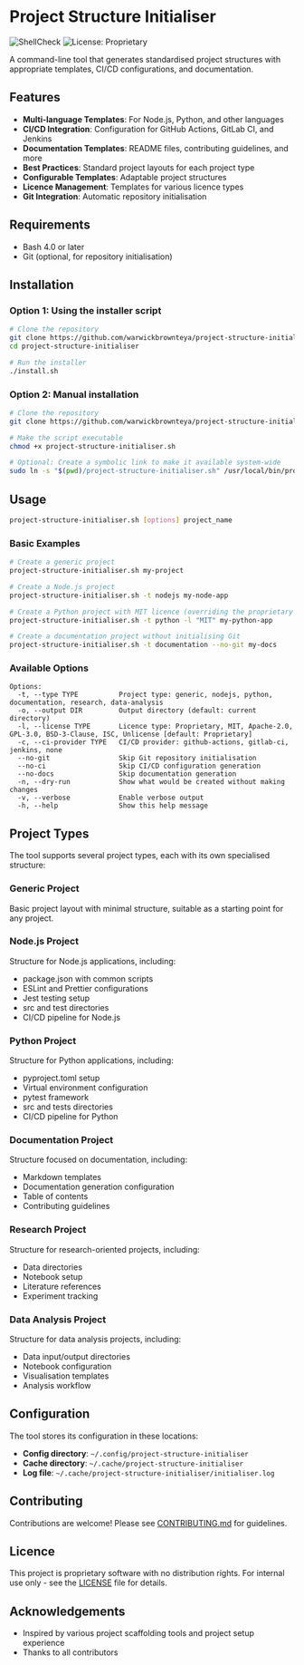 # Project Structure Initialiser

![ShellCheck](https://github.com/warwickbrownteya/project-structure-initialiser/actions/workflows/shellcheck.yml/badge.svg)
![License: Proprietary](https://img.shields.io/badge/License-Proprietary-red.svg)

A command-line tool that generates standardised project structures with appropriate templates, CI/CD configurations, and documentation.

## Features

- **Multi-language Templates**: For Node.js, Python, and other languages
- **CI/CD Integration**: Configuration for GitHub Actions, GitLab CI, and Jenkins
- **Documentation Templates**: README files, contributing guidelines, and more
- **Best Practices**: Standard project layouts for each project type
- **Configurable Templates**: Adaptable project structures
- **Licence Management**: Templates for various licence types
- **Git Integration**: Automatic repository initialisation

## Requirements

- Bash 4.0 or later
- Git (optional, for repository initialisation)

## Installation

### Option 1: Using the installer script

```bash
# Clone the repository
git clone https://github.com/warwickbrownteya/project-structure-initialiser.git
cd project-structure-initialiser

# Run the installer
./install.sh
```

### Option 2: Manual installation

```bash
# Clone the repository
git clone https://github.com/warwickbrownteya/project-structure-initialiser.git

# Make the script executable
chmod +x project-structure-initialiser.sh

# Optional: Create a symbolic link to make it available system-wide
sudo ln -s "$(pwd)/project-structure-initialiser.sh" /usr/local/bin/project-structure-initialiser
```

## Usage

```bash
project-structure-initialiser.sh [options] project_name
```

### Basic Examples

```bash
# Create a generic project
project-structure-initialiser.sh my-project

# Create a Node.js project
project-structure-initialiser.sh -t nodejs my-node-app

# Create a Python project with MIT licence (overriding the proprietary default)
project-structure-initialiser.sh -t python -l "MIT" my-python-app

# Create a documentation project without initialising Git
project-structure-initialiser.sh -t documentation --no-git my-docs
```

### Available Options

```
Options:
  -t, --type TYPE          Project type: generic, nodejs, python, documentation, research, data-analysis
  -o, --output DIR         Output directory (default: current directory)
  -l, --license TYPE       Licence type: Proprietary, MIT, Apache-2.0, GPL-3.0, BSD-3-Clause, ISC, Unlicense [default: Proprietary]
  -c, --ci-provider TYPE   CI/CD provider: github-actions, gitlab-ci, jenkins, none
  --no-git                 Skip Git repository initialisation
  --no-ci                  Skip CI/CD configuration generation
  --no-docs                Skip documentation generation
  -n, --dry-run            Show what would be created without making changes
  -v, --verbose            Enable verbose output
  -h, --help               Show this help message
```

## Project Types

The tool supports several project types, each with its own specialised structure:

### Generic Project
Basic project layout with minimal structure, suitable as a starting point for any project.

### Node.js Project
Structure for Node.js applications, including:
- package.json with common scripts
- ESLint and Prettier configurations
- Jest testing setup
- src and test directories
- CI/CD pipeline for Node.js

### Python Project
Structure for Python applications, including:
- pyproject.toml setup
- Virtual environment configuration
- pytest framework
- src and tests directories
- CI/CD pipeline for Python

### Documentation Project
Structure focused on documentation, including:
- Markdown templates
- Documentation generation configuration
- Table of contents
- Contributing guidelines

### Research Project
Structure for research-oriented projects, including:
- Data directories
- Notebook setup
- Literature references
- Experiment tracking

### Data Analysis Project
Structure for data analysis projects, including:
- Data input/output directories
- Notebook configuration
- Visualisation templates
- Analysis workflow

## Configuration

The tool stores its configuration in these locations:

- **Config directory**: `~/.config/project-structure-initialiser`
- **Cache directory**: `~/.cache/project-structure-initialiser`
- **Log file**: `~/.cache/project-structure-initialiser/initialiser.log`

## Contributing

Contributions are welcome! Please see [CONTRIBUTING.md](CONTRIBUTING.md) for guidelines.

## Licence

This project is proprietary software with no distribution rights. For internal use only - see the [LICENSE](LICENSE) file for details.

## Acknowledgements

- Inspired by various project scaffolding tools and project setup experience
- Thanks to all contributors